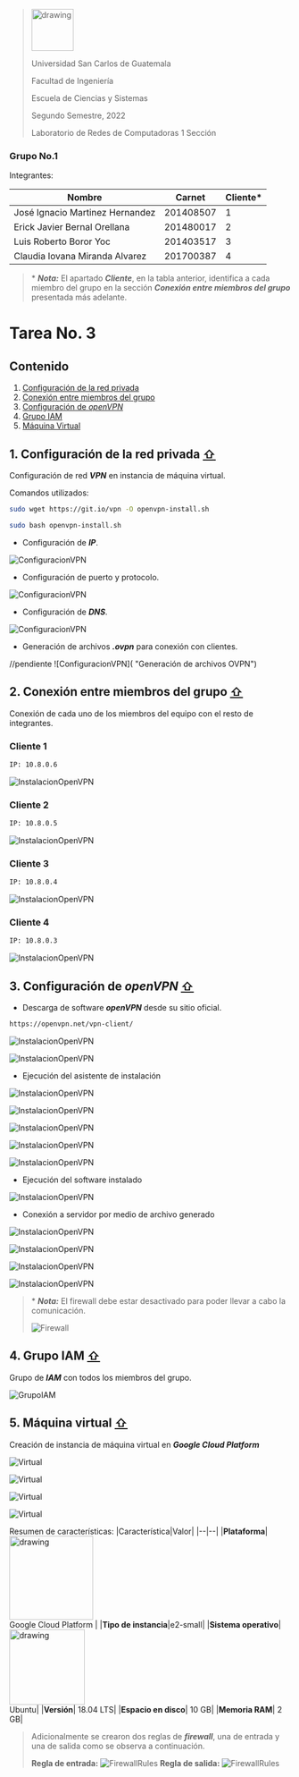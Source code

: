 ><img src="https://upload.wikimedia.org/wikipedia/commons/4/4a/Usac_logo.png" alt="drawing" width="75">
>
>Universidad San Carlos de Guatemala
>
>Facultad de Ingeniería 
>
>Escuela de Ciencias y Sistemas 
>
>Segundo Semestre, 2022
>
>Laboratorio de Redes de Computadoras 1 Sección 

### Grupo No.1

Integrantes:

| Nombre                               | Carnet     | Cliente* | 
| ------------------------------------ | ---------  | -------- |
| José Ignacio Martinez Hernandez      |  201408507 |  1       |
| Erick Javier Bernal Orellana         |  201480017 |  2       |
| Luis Roberto Boror Yoc               |  201403517 |  3       |
|  Claudia Iovana Miranda Alvarez      |  201700387 |  4       |
 

> \* ***Nota:*** El apartado ***Cliente***, en la tabla anterior, identifica a cada miembro del grupo en la sección ***Conexión entre miembros del grupo*** presentada más adelante.

# Tarea No. 3

<div id='content'/>

## Contenido

1. [Configuración de la red privada](#id1)
2. [Conexión entre miembros del grupo](#id2)
3. [Configuración de _openVPN_ ](#id3)
4. [Grupo IAM](#id4)
5. [Máquina Virtual](#id5)

<div id='id1'/>

## 1. Configuración de la red privada  [ ⇧](#content)

Configuración de red ***VPN*** en instancia de máquina virtual.

Comandos utilizados: 

```sh
sudo wget https://git.io/vpn -O openvpn-install.sh

sudo bash openvpn-install.sh
```
- Configuración de ***IP***.

![ConfiguracionVPN](/tarea%203/images/config1.jpg "Configuración IP")

- Configuración de puerto y protocolo.

![ConfiguracionVPN](/tarea%203/images/config2.jpg "Configuración Puerto y Protocolo")

- Configuración de ***DNS***.

![ConfiguracionVPN](/tarea%203/images/config3.jpg "Configuración DNS")

- Generación de archivos ***.ovpn*** para conexión con clientes.

//pendiente
![ConfiguracionVPN]( "Generación de archivos OVPN")

<div id='id2'/>

## 2. Conexión entre miembros del grupo [ ⇧](#content)

Conexión de cada uno de los miembros del equipo con el resto de integrantes. 

### Cliente 1
```sh
IP: 10.8.0.6
```
![InstalacionOpenVPN](/tarea%203/images/Jose.png "Descarga openVPN")

### Cliente 2
```sh
IP: 10.8.0.5
```
![InstalacionOpenVPN](/tarea%203/images/Eric.png "Descarga openVPN")

### Cliente 3
```sh
IP: 10.8.0.4
```

![InstalacionOpenVPN](/tarea%203/images/luis.png "Descarga openVPN")

### Cliente 4
```sh
IP: 10.8.0.3
```
![InstalacionOpenVPN](/tarea%203/images/iova.png "Descarga openVPN")
<div id='id3'/>

## 3. Configuración de _openVPN_  [ ⇧](#content)

- Descarga de software ***openVPN*** desde su sitio oficial.

```sh
https://openvpn.net/vpn-client/
```

![InstalacionOpenVPN](/tarea%203/images/open1.png "Descarga openVPN")

![InstalacionOpenVPN](/tarea%203/images/open2.png "Archivo openVPN")

- Ejecución del asistente de instalación

![InstalacionOpenVPN](/tarea%203/images/open3.png "Asistente")

![InstalacionOpenVPN](/tarea%203/images/open4.png "Asistente")

![InstalacionOpenVPN](/tarea%203/images/open5.png "Asistente")

![InstalacionOpenVPN](/tarea%203/images/open6.png "Asistente")

![InstalacionOpenVPN](/tarea%203/images/open7.png "Asistente")


- Ejecución del software instalado

![InstalacionOpenVPN](/tarea%203/images/open8.png "Ejecución")

- Conexión a servidor por medio de archivo generado

![InstalacionOpenVPN](/tarea%203/images/open9.png "Conexión")

![InstalacionOpenVPN](/tarea%203/images/open11.png "Conexión")

![InstalacionOpenVPN](/tarea%203/images/open10.png "Conexión")

![InstalacionOpenVPN](/tarea%203/images/open12.png "Conexión")

> \* ***Nota:*** El firewall debe estar desactivado para poder llevar a cabo la comunicación.
> 
> ![Firewall](/images/firewall.png "Firewall")

<div id='id4'/>

## 4. Grupo IAM [ ⇧](#content)
Grupo de ***IAM*** con todos los miembros del grupo.

![GrupoIAM](/tarea%203/images/iam.jpg "Grupo IAM")

<div id='id5'/>

## 5. Máquina virtual [ ⇧](#content)

Creación de instancia de máquina virtual en ***Google Cloud Platform***

![Virtual](/tarea%203/images/mv1.png "Maquina Virtual")

![Virtual](/tarea%203/images/mv2.png "Maquina Virtual")

![Virtual](/tarea%203/images/mv3.png "Maquina Virtual")

![Virtual](/tarea%203/images/instanciaVM.jpg "Maquina Virtual")

Resumen de características:
|Característica|Valor|
|--|--|
|**Plataforma**| <img src="https://cloud.google.com/_static/cloud/images/social-icon-google-cloud-1200-630.png?hl=es-es" alt="drawing" width="150"><br>Google Cloud Platform |
|**Tipo de instancia**|e2-small|
|**Sistema operativo**|<img src="https://anthoncode.com/wp-content/uploads/2019/01/ubuntu-logo-png.png" alt="drawing" width="135"><br>Ubuntu|
|**Versión**| 18.04 LTS|
|**Espacio en disco**| 10 GB|
|**Memoria RAM**| 2 GB|

> Adicionalmente se crearon dos reglas de ***firewall***, una de entrada y una de salida como se observa a continuación.
> 
> **Regla de entrada:**
> ![FirewallRules](/images/firewallvmin.png "Regla de Firewall - Entrada")
> **Regla de salida:**
> ![FirewallRules](/images/firewallvmout.png "Regla de Firewall - Salida")
